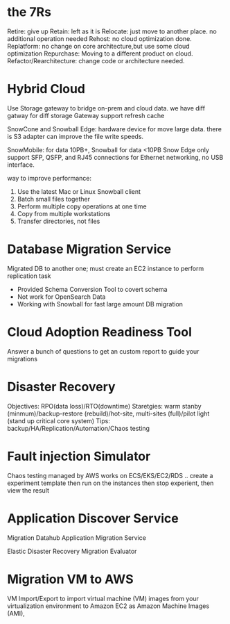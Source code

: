 # the 7Rs

Retire: give up
Retain: left as it is
Relocate: just move to another place. no additional operation needed
Rehost: no cloud optimization done.
Replatform: no change on core architecture,but use some cloud optimization
Repurchase: Moving to a different product on cloud.
Refactor/Rearchitecture: change code or architecture needed.

# Hybrid Cloud

Use Storage gateway to bridge on-prem and cloud data. we have diff gatway for diff storage
Gateway support refresh cache

SnowCone and Snowball Edge: hardware device for move large data. there is S3 adapter can improve the file write speeds.

SnowMobile: for data 10PB+, Snowball for data <10PB
Snow Edge only support SFP, QSFP, and RJ45 connections for Ethernet networking, no USB interface.

way to improve performance:

1. Use the latest Mac or Linux Snowball client
2. Batch small files together
3. Perform multiple copy operations at one time
4. Copy from multiple workstations
5. Transfer directories, not files

# Database Migration Service

Migrated DB to another one; must create an EC2 instance to perform replication task

- Provided Schema Conversion Tool to covert schema
- Not work for OpenSearch Data
- Working with Snowball for fast large amount DB migration

# Cloud Adoption Readiness Tool

Answer a bunch of questions to get an custom report to guide your migrations

# Disaster Recovery

Objectives: RPO(data loss)/RTO(downtime)
Staretgies: warm stanby (minmum)/backup-restore (rebuild)/hot-site, multi-sites (full)/pilot light (stand up critical core system)
Tips: backup/HA/Replication/Automation/Chaos testing

# Fault injection Simulator

Chaos testing managed by AWS
works on ECS/EKS/EC2/RDS ..
create a experiment template then run on the instances then stop experient, then view the result

# Application Discover Service

Migration Datahub
Application Migration Service

Elastic Disaster Recovery
Migration Evaluator

# Migration VM to AWS

VM Import/Export to import virtual machine (VM) images from your virtualization environment to Amazon EC2 as Amazon Machine Images (AMI),
